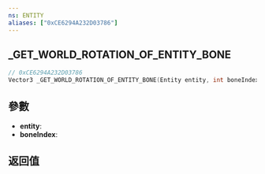 ```yaml
---
ns: ENTITY
aliases: ["0xCE6294A232D03786"]
---
```

## _GET_WORLD_ROTATION_OF_ENTITY_BONE

```c
// 0xCE6294A232D03786
Vector3 _GET_WORLD_ROTATION_OF_ENTITY_BONE(Entity entity, int boneIndex);
```


## 參數
* **entity**: 
* **boneIndex**: 

## 返回值
